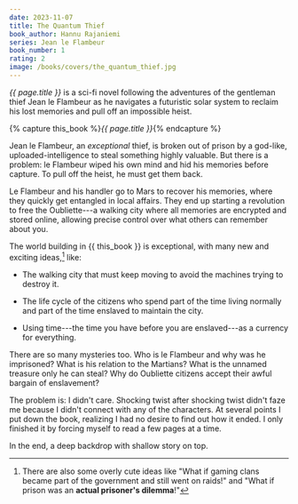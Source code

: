 ```yaml
---
date: 2023-11-07
title: The Quantum Thief
book_author: Hannu Rajaniemi
series: Jean le Flambeur
book_number: 1
rating: 2
image: /books/covers/the_quantum_thief.jpg
---
```


<cite class="book-title">{{ page.title }}</cite> is a sci-fi novel following
the adventures of the gentleman thief Jean le Flambeur as he navigates a
futuristic solar system to reclaim his lost memories and pull off an
impossible heist.

{% capture this_book %}<cite class="book-title">{{ page.title }}</cite>{% endcapture %}

Jean le Flambeur, an _exceptional_ thief, is broken out of prison by a
god-like, uploaded-intelligence to steal something highly valuable. But there
is a problem: le Flambeur wiped his own mind and hid his memories before
capture. To pull off the heist, he must get them back.

Le Flambeur and his handler go to Mars to recover his memories, where they
quickly get entangled in local affairs. They end up starting a revolution to
free the Oubliette---a walking city where all memories are encrypted and
stored online, allowing precise control over what others can remember about
you.

The world building in {{ this_book }} is exceptional, with many new and
exciting ideas,[^overly_cute] like:

- The walking city that must keep moving to avoid the
  machines trying to destroy it.

- The life cycle of the citizens who spend part of the time living normally
  and part of the time enslaved to maintain the city.

- Using time---the time you have before you are enslaved---as a currency for
  everything.

[^overly_cute]:
    There are also some overly cute ideas like "What if gaming clans became
    part of the government and still went on raids!" and "What if prison was
    an **actual prisoner's dilemma**!"

There are so many mysteries too. Who is le Flambeur and why was he imprisoned?
What is his relation to the Martians? What is the unnamed treasure only he can
steal? Why do Oubliette citizens accept their awful bargain of enslavement?

The problem is: I didn't care. Shocking twist after shocking twist didn't faze
me because I didn't connect with any of the characters. At several points I
put down the book, realizing I had no desire to find out how it ended. I only
finished it by forcing myself to read a few pages at a time.

In the end, a deep backdrop with shallow story on top.
